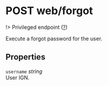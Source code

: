 # <span class="badge badge-light">POST</span> <span class="badge badge-light">web/forgot</span>

!> Privileged endpoint ([?](privileged.md))

Execute a forgot password for the user.

## Properties

`username` *string*  
User IGN.

